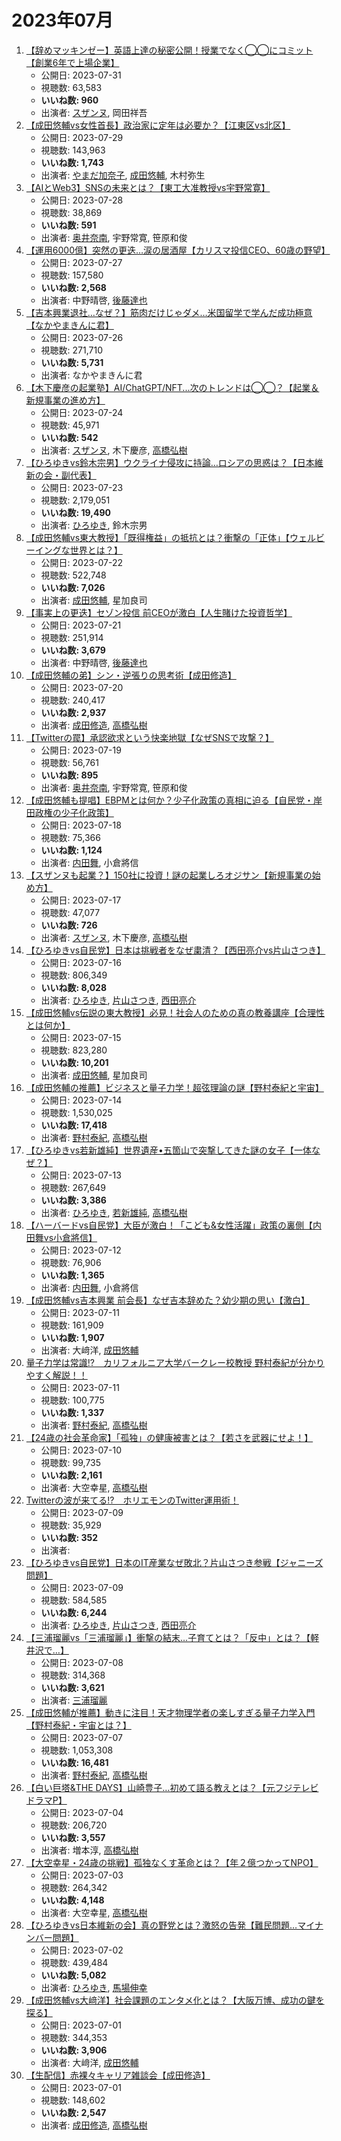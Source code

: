 # 2023年07月

1.  [【辞めマッキンゼー】英語上達の秘密公開！授業でなく◯◯にコミット【創業6年で上場企業】](/rehacq_fan/ids/IubfA5Ho0ps "wikilink")
    -   公開日: 2023-07-31
    -   視聴数: 63,583
    -   **いいね数: 960**
    -   出演者: [スザンヌ](/rehacq_fan/people/スザンヌ "wikilink"), 岡田祥吾
1.  [【成田悠輔vs女性首長】政治家に定年は必要か？【江東区vs北区】](/rehacq_fan/ids/Szxk2AUWpSA "wikilink")
    -   公開日: 2023-07-29
    -   視聴数: 143,963
    -   **いいね数: 1,743**
    -   出演者: [やまだ加奈子](/rehacq_fan/people/やまだ加奈子 "wikilink"), [成田悠輔](/rehacq_fan/people/成田悠輔 "wikilink"), 木村弥生
1.  [【AIとWeb3】SNSの未来とは？【東工大准教授vs宇野常寛】](/rehacq_fan/ids/7UxmBMhI_O4 "wikilink")
    -   公開日: 2023-07-28
    -   視聴数: 38,869
    -   **いいね数: 591**
    -   出演者: [奥井奈南](/rehacq_fan/people/奥井奈南 "wikilink"), 宇野常寛, 笹原和俊
1.  [【運用6000億】突然の更迭…涙の居酒屋【カリスマ投信CEO、60歳の野望】](/rehacq_fan/ids/fKFlVKecZvI "wikilink")
    -   公開日: 2023-07-27
    -   視聴数: 157,580
    -   **いいね数: 2,568**
    -   出演者: 中野晴啓, [後藤達也](/rehacq_fan/people/後藤達也 "wikilink")
1.  [【吉本興業退社…なぜ？】筋肉だけじゃダメ…米国留学で学んだ成功極意【なかやまきんに君】](/rehacq_fan/ids/STROqkOzMIw "wikilink")
    -   公開日: 2023-07-26
    -   視聴数: 271,710
    -   **いいね数: 5,731**
    -   出演者: なかやまきんに君
1.  [【木下慶彦の起業塾】AI/ChatGPT/NFT...次のトレンドは◯◯？【起業＆新規事業の進め方】](/rehacq_fan/ids/tEZla-w45Ic "wikilink")
    -   公開日: 2023-07-24
    -   視聴数: 45,971
    -   **いいね数: 542**
    -   出演者: [スザンヌ](/rehacq_fan/people/スザンヌ "wikilink"), 木下慶彦, [高橋弘樹](/rehacq_fan/people/高橋弘樹 "wikilink")
1.  [【ひろゆきvs鈴木宗男】ウクライナ侵攻に持論…ロシアの思惑は？【日本維新の会・副代表】](/rehacq_fan/ids/Thz0fKoe98c "wikilink")
    -   公開日: 2023-07-23
    -   視聴数: 2,179,051
    -   **いいね数: 19,490**
    -   出演者: [ひろゆき](/rehacq_fan/people/ひろゆき "wikilink"), 鈴木宗男
1.  [【成田悠輔vs東大教授】「既得権益」の抵抗とは？衝撃の「正体」【ウェルビーイングな世界とは？】](/rehacq_fan/ids/n8lGgpxa4Gg "wikilink")
    -   公開日: 2023-07-22
    -   視聴数: 522,748
    -   **いいね数: 7,026**
    -   出演者: [成田悠輔](/rehacq_fan/people/成田悠輔 "wikilink"), 星加良司
1.  [【事実上の更迭】セゾン投信 前CEOが激白【人生賭けた投資哲学】](/rehacq_fan/ids/aqIVDS2tpuE "wikilink")
    -   公開日: 2023-07-21
    -   視聴数: 251,914
    -   **いいね数: 3,679**
    -   出演者: 中野晴啓, [後藤達也](/rehacq_fan/people/後藤達也 "wikilink")
1.  [【成田悠輔の弟】シン・逆張りの思考術【成田修造】](/rehacq_fan/ids/4hTzweSBQdM "wikilink")
    -   公開日: 2023-07-20
    -   視聴数: 240,417
    -   **いいね数: 2,937**
    -   出演者: [成田修造](/rehacq_fan/people/成田修造 "wikilink"), [高橋弘樹](/rehacq_fan/people/高橋弘樹 "wikilink")
1.  [【Twitterの罠】承認欲求という快楽地獄【なぜSNSで攻撃？】](/rehacq_fan/ids/7YR8jOkTECw "wikilink")
    -   公開日: 2023-07-19
    -   視聴数: 56,761
    -   **いいね数: 895**
    -   出演者: [奥井奈南](/rehacq_fan/people/奥井奈南 "wikilink"), 宇野常寛, 笹原和俊
1.  [【成田悠輔も提唱】EBPMとは何か？少子化政策の真相に迫る【自民党・岸田政権の少子化政策】](/rehacq_fan/ids/bsl1LASqwEs "wikilink")
    -   公開日: 2023-07-18
    -   視聴数: 75,366
    -   **いいね数: 1,124**
    -   出演者: [内田舞](/rehacq_fan/people/内田舞 "wikilink"), 小倉將信
1.  [【スザンヌも起業？】150社に投資！謎の起業しろオジサン【新規事業の始め方】](/rehacq_fan/ids/lJRiiSD57Q4 "wikilink")
    -   公開日: 2023-07-17
    -   視聴数: 47,077
    -   **いいね数: 726**
    -   出演者: [スザンヌ](/rehacq_fan/people/スザンヌ "wikilink"), 木下慶彦, [高橋弘樹](/rehacq_fan/people/高橋弘樹 "wikilink")
1.  [【ひろゆきvs自民党】日本は挑戦者をなぜ粛清？【西田亮介vs片山さつき】](/rehacq_fan/ids/QBq52hHAY0g "wikilink")
    -   公開日: 2023-07-16
    -   視聴数: 806,349
    -   **いいね数: 8,028**
    -   出演者: [ひろゆき](/rehacq_fan/people/ひろゆき "wikilink"), [片山さつき](/rehacq_fan/people/片山さつき "wikilink"), [西田亮介](/rehacq_fan/people/西田亮介 "wikilink")
1.  [【成田悠輔vs伝説の東大教授】必見！社会人のための真の教養講座【合理性とは何か】](/rehacq_fan/ids/FkgD4qSDd1Q "wikilink")
    -   公開日: 2023-07-15
    -   視聴数: 823,280
    -   **いいね数: 10,201**
    -   出演者: [成田悠輔](/rehacq_fan/people/成田悠輔 "wikilink"), 星加良司
1.  [【成田悠輔の推薦】ビジネスと量子力学！超弦理論の謎【野村泰紀と宇宙】](/rehacq_fan/ids/lp7PPFsnQAE "wikilink")
    -   公開日: 2023-07-14
    -   視聴数: 1,530,025
    -   **いいね数: 17,418**
    -   出演者: [野村泰紀](/rehacq_fan/people/野村泰紀 "wikilink"), [高橋弘樹](/rehacq_fan/people/高橋弘樹 "wikilink")
1.  [【ひろゆきvs若新雄純】世界遺産•五箇山で突撃してきた謎の女子【一体なぜ？】](/rehacq_fan/ids/5E7l-hdwWXs "wikilink")
    -   公開日: 2023-07-13
    -   視聴数: 267,649
    -   **いいね数: 3,386**
    -   出演者: [ひろゆき](/rehacq_fan/people/ひろゆき "wikilink"), [若新雄純](/rehacq_fan/people/若新雄純 "wikilink"), [高橋弘樹](/rehacq_fan/people/高橋弘樹 "wikilink")
1.  [【ハーバードvs自民党】大臣が激白！「こども&女性活躍」政策の裏側【内田舞vs小倉將信】](/rehacq_fan/ids/AsK_gdktRKo "wikilink")
    -   公開日: 2023-07-12
    -   視聴数: 76,906
    -   **いいね数: 1,365**
    -   出演者: [内田舞](/rehacq_fan/people/内田舞 "wikilink"), 小倉將信
1.  [【成田悠輔vs吉本興業 前会長】なぜ吉本辞めた？幼少期の思い【激白】](/rehacq_fan/ids/gzdcRCm7la4 "wikilink")
    -   公開日: 2023-07-11
    -   視聴数: 161,909
    -   **いいね数: 1,907**
    -   出演者: 大﨑洋, [成田悠輔](/rehacq_fan/people/成田悠輔 "wikilink")
1.  [量子力学は常識!?　カリフォルニア大学バークレー校教授 野村泰紀が分かりやすく解説！！](/rehacq_fan/ids/trSPzQTnot4 "wikilink")
    -   公開日: 2023-07-11
    -   視聴数: 100,775
    -   **いいね数: 1,337**
    -   出演者: [野村泰紀](/rehacq_fan/people/野村泰紀 "wikilink"), [高橋弘樹](/rehacq_fan/people/高橋弘樹 "wikilink")
1.  [【24歳の社会革命家】「孤独」の健康被害とは？【若さを武器にせよ！】](/rehacq_fan/ids/gUyjAj6Z4_c "wikilink")
    -   公開日: 2023-07-10
    -   視聴数: 99,735
    -   **いいね数: 2,161**
    -   出演者: 大空幸星, [高橋弘樹](/rehacq_fan/people/高橋弘樹 "wikilink")
1.  [Twitterの波が来てる!?　ホリエモンのTwitter運用術！](/rehacq_fan/ids/FTD4BGVEelw "wikilink")
    -   公開日: 2023-07-09
    -   視聴数: 35,929
    -   **いいね数: 352**
    -   出演者: 
1.  [【ひろゆきvs自民党】日本のIT産業なぜ敗北？片山さつき参戦【ジャニーズ問題】](/rehacq_fan/ids/--NfR_8b1NY "wikilink")
    -   公開日: 2023-07-09
    -   視聴数: 584,585
    -   **いいね数: 6,244**
    -   出演者: [ひろゆき](/rehacq_fan/people/ひろゆき "wikilink"), [片山さつき](/rehacq_fan/people/片山さつき "wikilink"), [西田亮介](/rehacq_fan/people/西田亮介 "wikilink")
1.  [【三浦瑠麗vs「三浦瑠麗」】衝撃の結末…子育てとは？「反中」とは？【軽井沢で…】](/rehacq_fan/ids/qzcZmNi5HVs "wikilink")
    -   公開日: 2023-07-08
    -   視聴数: 314,368
    -   **いいね数: 3,621**
    -   出演者: [三浦瑠麗](/rehacq_fan/people/三浦瑠麗 "wikilink")
1.  [【成田悠輔が推薦】動きに注目！天才物理学者の楽しすぎる量子力学入門【野村泰紀・宇宙とは？】](/rehacq_fan/ids/5iuWBR80ZWs "wikilink")
    -   公開日: 2023-07-07
    -   視聴数: 1,053,308
    -   **いいね数: 16,481**
    -   出演者: [野村泰紀](/rehacq_fan/people/野村泰紀 "wikilink"), [高橋弘樹](/rehacq_fan/people/高橋弘樹 "wikilink")
1.  [【白い巨塔&THE DAYS】山崎豊子…初めて語る教えとは？【元フジテレビドラマP】](/rehacq_fan/ids/QzZyCFAl1rg "wikilink")
    -   公開日: 2023-07-04
    -   視聴数: 206,720
    -   **いいね数: 3,557**
    -   出演者: 増本淳, [高橋弘樹](/rehacq_fan/people/高橋弘樹 "wikilink")
1.  [【大空幸星・24歳の挑戦】孤独なくす革命とは？【年２億つかってNPO】](/rehacq_fan/ids/h1Mzl5ThhJc "wikilink")
    -   公開日: 2023-07-03
    -   視聴数: 264,342
    -   **いいね数: 4,148**
    -   出演者: 大空幸星, [高橋弘樹](/rehacq_fan/people/高橋弘樹 "wikilink")
1.  [【ひろゆきvs日本維新の会】真の野党とは？激怒の告発【難民問題…マイナンバー問題】](/rehacq_fan/ids/o10ukg5vbyw "wikilink")
    -   公開日: 2023-07-02
    -   視聴数: 439,484
    -   **いいね数: 5,082**
    -   出演者: [ひろゆき](/rehacq_fan/people/ひろゆき "wikilink"), [馬場伸幸](/rehacq_fan/people/馬場伸幸 "wikilink")
1.  [【成田悠輔vs大﨑洋】社会課題のエンタメ化とは？【大阪万博、成功の鍵を探る】](/rehacq_fan/ids/YL17SfXfZ5Y "wikilink")
    -   公開日: 2023-07-01
    -   視聴数: 344,353
    -   **いいね数: 3,906**
    -   出演者: 大﨑洋, [成田悠輔](/rehacq_fan/people/成田悠輔 "wikilink")
1.  [【生配信】赤裸々キャリア雑談会【成田修造】](/rehacq_fan/ids/ZeQ-Q-QXuwo "wikilink")
    -   公開日: 2023-07-01
    -   視聴数: 148,602
    -   **いいね数: 2,547**
    -   出演者: [成田修造](/rehacq_fan/people/成田修造 "wikilink"), [高橋弘樹](/rehacq_fan/people/高橋弘樹 "wikilink")
